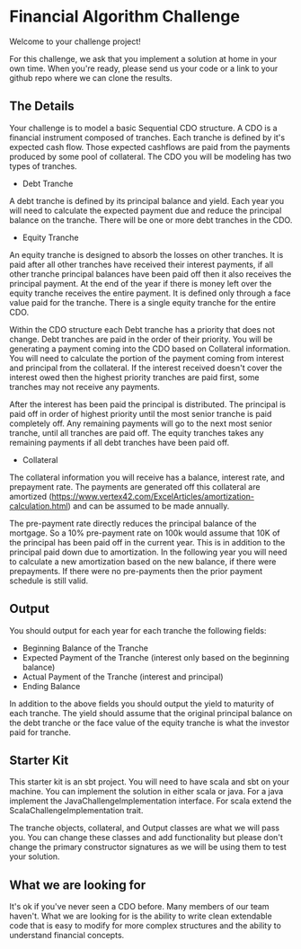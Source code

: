 Financial Algorithm Challenge
=======================

Welcome to your challenge project!

For this challenge, we ask that you implement a solution at home in your own time. When you're ready, please send us your code or a link to your github repo where we can clone the results.


The Details
-----------
Your challenge is to model a basic Sequential CDO structure. A CDO is a financial instrument composed of tranches. Each tranche is defined by it's expected cash flow. Those expected cashflows are paid from the payments produced by some pool of collateral. The CDO you will be modeling has two types of tranches.

* Debt Tranche

A debt tranche is defined by its principal balance and yield. Each year you will need to calculate the expected payment due and reduce the principal balance on the tranche. There will be one or more debt tranches in the CDO.


* Equity Tranche

An equity tranche is designed to absorb the losses on other tranches. It is paid after all other tranches have received their interest payments, if all other tranche principal balances have been paid off then it also receives the principal payment. At the end of the year if there is money left over the equity tranche receives the entire payment. It is defined only through a face value paid for the tranche. There is a single equity tranche for the entire CDO.

Within the CDO structure each Debt tranche has a priority that does not change.
Debt tranches are paid in the order of their priority.
You will be generating a payment coming into the CDO based on Collateral information.
You will need to calculate the portion of the payment coming from interest and principal from the collateral.
If the interest received doesn't cover the interest owed then the highest priority tranches are paid first, some tranches may not receive any payments.

After the interest has been paid the principal is distributed.
The principal is paid off in order of highest priority until the most senior tranche is paid completely off.
Any remaining payments will go to the next most senior tranche, until all tranches are paid off.
The equity tranches takes any remaining payments if all debt tranches have been paid off.

* Collateral

The collateral information you will receive has a balance, interest rate, and prepayment rate.
 The payments are generated off this collateral are amortized (https://www.vertex42.com/ExcelArticles/amortization-calculation.html) and can be assumed to be made annually.

The pre-payment rate directly reduces the principal balance of the mortgage.
So a 10% pre-payment rate on 100k would assume that 10K of the principal has been paid off in the current year.
This is in addition to the principal paid down due to amortization.
In the following year you will need to calculate a new amortization based on the new balance, if there were prepayments.
If there were no pre-payments then the prior payment schedule is still valid.

Output
------
You should output for each year for each tranche the following fields:
* Beginning Balance of the Tranche
* Expected Payment of the Tranche (interest only based on the beginning balance)
* Actual Payment of the Tranche (interest and principal)
* Ending Balance 

In addition to the above fields you should output the yield to maturity of each tranche. The yield should assume that the original principal balance on the debt tranche or the face value of the equity tranche is what the investor paid for tranche.


Starter Kit
-----------
This starter kit is an sbt project. You will need to have scala and sbt
on your machine. You can implement the solution in either scala or java.
For a java implement the JavaChallengeImplementation interface. For
scala extend the ScalaChallengeImplementation trait.

The tranche objects, collateral, and Output classes are what we will pass
you. You can change these classes and add functionality but please don't
change the primary constructor signatures as
we will be using them to test your solution.


What we are looking for
--------------------
It's ok if you've never seen a CDO before. Many members of our team haven't. What we are looking for is the ability to write clean extendable code that is easy to modify for more complex structures and the ability to understand financial concepts. 